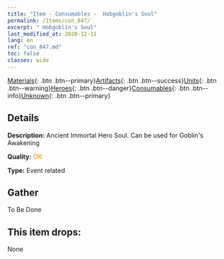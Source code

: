 ```yaml
---
title: "Item - Consumables -  Hobgoblin's Soul"
permalink: /Items/con_847/
excerpt: " Hobgoblin's Soul"
last_modified_at: 2020-12-11
lang: en
ref: "con_847.md"
toc: false
classes: wide
---
```

 [Materials](/Items/){: .btn .btn--primary}[Artifacts](/Items/Artifacts/){: .btn .btn--success}[Units](/Items/Units/){: .btn .btn--warning}[Heroes](/Items/Heroes/){: .btn .btn--danger}[Consumables](/Items/Consumables/){: .btn .btn--info}[Unknown](/Items/Unknown/){: .btn .btn--primary}

## Details
 **Description:** Ancient Immortal Hero Soul. Can be used for Goblin's Awakening

 **Quality:** <span style="color: #FF8C00">OK</span>

 **Type:** Event related

## Gather

  To Be Done

## This item drops:

  None

